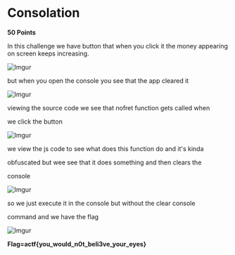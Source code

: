 # Consolation
 **50 Points**


In this challenge we have button that when you click it the money appearing on screen keeps increasing.

![Imgur](https://i.imgur.com/DyLPgwG.png)

but when you open the console you see that the app cleared it 

![Imgur](https://i.imgur.com/Pc3QMgu.png)

viewing the source code we see that nofret function gets called when 

we click the button 

![Imgur](https://i.imgur.com/ry45FhQ.png)

we view the js code to see what does this function do and it's kinda 

obfuscated but wee see that it does something and then clears the 

console

![Imgur](https://i.imgur.com/1ThDFqz.png)

so we just execute it in the console but without the clear console 

command and we have the flag

![Imgur](https://i.imgur.com/7JRQsQU.png)

**Flag=actf{you\_would\_n0t\_beli3ve\_your\_eyes}**
